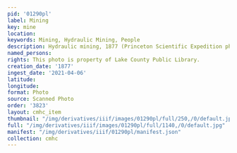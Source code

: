 ```yaml
---
pid: '01290pl'
label: Mining
key: mine
location: 
keywords: Mining, Hydraulic Mining, People
description: Hydraulic mining, 1877 (Princeton Scientific Expedition photo)
named_persons: 
rights: This photo is property of Lake County Public Library.
creation_date: '1877'
ingest_date: '2021-04-06'
latitude: 
longitude: 
format: Photo
source: Scanned Photo
order: '3823'
layout: cmhc_item
thumbnail: "/img/derivatives/iiif/images/01290pl/full/250,/0/default.jpg"
full: "/img/derivatives/iiif/images/01290pl/full/1140,/0/default.jpg"
manifest: "/img/derivatives/iiif/01290pl/manifest.json"
collection: cmhc
---
```

